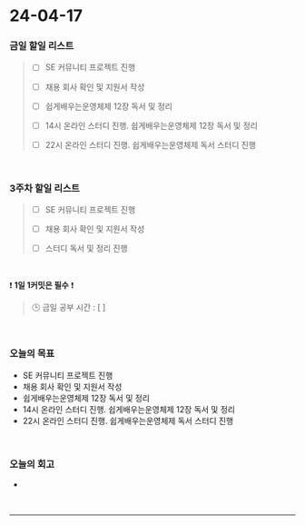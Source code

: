 # 24-04-17
### 금일 할일 리스트
> - [ ]  SE 커뮤니티 프로젝트 진행
>
> - [ ]  채용 회사 확인 및 지원서 작성
>
> - [ ]  쉽게배우는운영체제 12장 독서 및 정리
>
> - [ ]  14시 온라인 스터디 진행. 쉽게배우는운영체제 12장 독서 및 정리
>
> - [ ]  22시 온라인 스터디 진행. 쉽게배우는운영체제 독서 스터디 진행

<br/>

### 3주차 할일 리스트  
> - [ ]  SE 커뮤니티 프로젝트 진행
>
> - [ ]  채용 회사 확인 및 지원서 작성
>
> - [ ]  스터디 독서 및 정리 진행

<br/>

❗ **1일 1커밋은 필수** ❗
> 🕒 금일 공부 시간 : [  ]

<br/>

### 오늘의 목표
- SE 커뮤니티 프로젝트 진행
- 채용 회사 확인 및 지원서 작성
- 쉽게배우는운영체제 12장 독서 및 정리
- 14시 온라인 스터디 진행. 쉽게배우는운영체제 12장 독서 및 정리
- 22시 온라인 스터디 진행. 쉽게배우는운영체제 독서 스터디 진행

<br>

### 오늘의 회고
- 


<br/>

------------  
